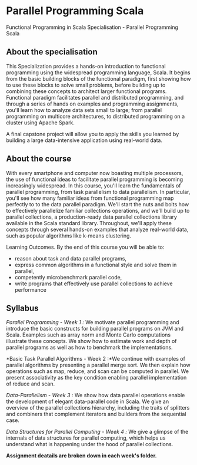 # Parallel Programming Scala

Functional Programming in Scala Specialisation - Parallel Programming Scala

## About the specialisation

This Specialization provides a hands-on introduction to functional programming using the widespread programming language, Scala. It begins from the basic building blocks of the functional paradigm, first showing how to use these blocks to solve small problems, before building up to combining these concepts to architect larger functional programs. Functional paradigm facilitates parallel and distributed programming, and through a series of hands on examples and programming assignments, you'll learn how to analyze data sets small to large; from parallel programming on multicore architectures, to distributed programming on a cluster using Apache Spark.

A final capstone project will allow you to apply the skills you learned by building a large data-intensive application using real-world data.

## About the course

With every smartphone and computer now boasting multiple processors, the use of functional ideas to facilitate parallel programming is becoming increasingly widespread. In this course, you'll learn the fundamentals of parallel programming, from task parallelism to data parallelism. In particular, you'll see how many familiar ideas from functional programming map perfectly to to the data parallel paradigm. We'll start the nuts and bolts how to effectively parallelize familiar collections operations, and we'll build up to parallel collections, a production-ready data parallel collections library available in the Scala standard library. Throughout, we'll apply these concepts through several hands-on examples that analyze real-world data, such as popular algorithms like k-means clustering.

Learning Outcomes. By the end of this course you will be able to:

- reason about task and data parallel programs,
- express common algorithms in a functional style and solve them in parallel,
- competently microbenchmark parallel code,
- write programs that effectively use parallel collections to achieve performance

## Syllabus 



*Parallel Programming - Week 1 :* We motivate parallel programming and introduce the basic constructs for building parallel programs on JVM and Scala. Examples such as array norm and Monte Carlo computations illustrate these concepts. We show how to estimate work and depth of parallel programs as well as how to benchmark the implementations.

*Basic Task Parallel Algorithms - Week 2 :*We continue with examples of parallel algorithms by presenting a parallel merge sort. We then explain how operations such as map, reduce, and scan can be computed in parallel. We present associativity as the key condition enabling parallel implementation of reduce and scan.

*Data-Parallelism - Week 3 :* We show how data parallel operations enable the development of elegant data-parallel code in Scala. We give an overview of the parallel collections hierarchy, including the traits of splitters and combiners that complement iterators and builders from the sequential case.

*Data Structures for Parallel Computing - Week 4 :* We give a glimpse of the internals of data structures for parallel computing, which helps us understand what is happening under the hood of parallel collections.


**Assignment deatails are broken down in each week's folder.**
